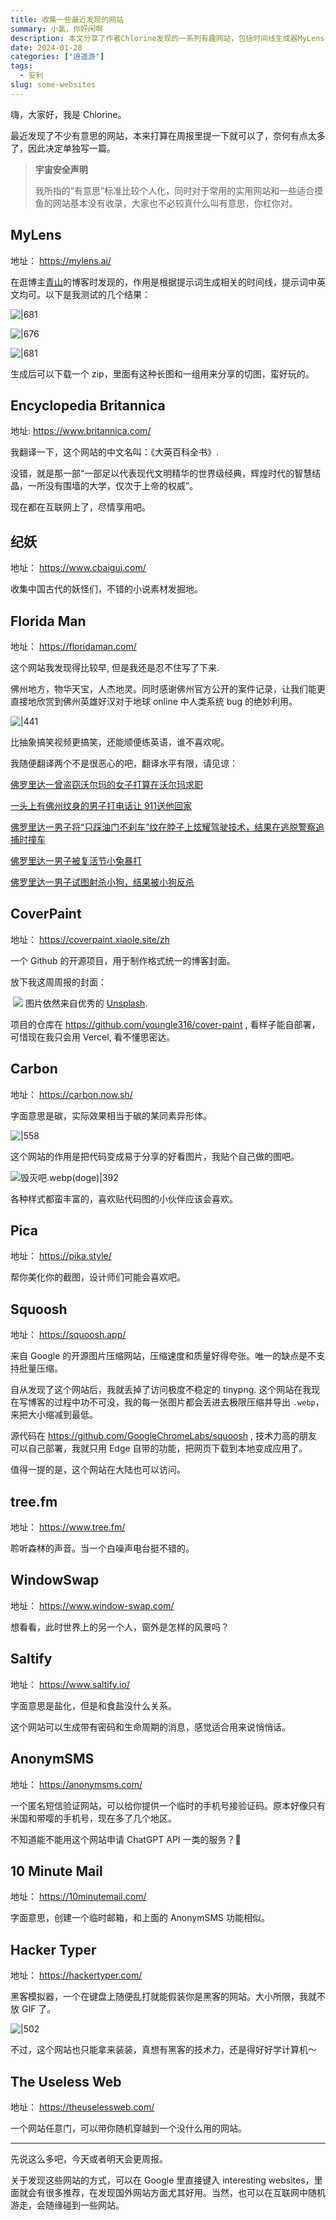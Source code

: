 ```yaml
---
title: 收集一些最近发现的网站
summary: 小氯，你好闲啊
description: 本文分享了作者Chlorine发现的一系列有趣网站，包括时间线生成器MyLens、在线百科全书Encyclopedia Britannica、中国古代妖怪资料库纪妖、佛罗里达奇闻异事集锦Florida Man、博客封面制作工具CoverPaint、代码图片生成器 Carbon、截图美化工具 Pica、Google的开源图片压缩工具Squoosh、森林声音白噪声网站tree.fm、展示全球风景的WindowSwap、加密消息生成器Saltify、临时手机号提供者AnonymSMS、临时邮箱服务10 Minute Mail、模拟黑客打字效果的Hacker Typer，以及随机跳转至有趣网站的The Useless Web。作者还提到通过搜索和随机浏览互联网可以发现更多有趣的网站。
date: 2024-01-28
categories: ["逍遥游"]
tags:
  - 安利
slug: some-websites
---
```


嗨，大家好，我是 Chlorine。

最近发现了不少有意思的网站，本来打算在周报里提一下就可以了，奈何有点太多了，因此决定单独写一篇。

> **宇宙安全声明**
>
> 我所指的“有意思”标准比较个人化，同时对于常用的实用网站和一些适合摸鱼的网站基本没有收录，大家也不必较真什么叫有意思，你杠你对。

## MyLens

地址： https://mylens.ai/

在逛博主[青山](https://yinji.org)的博客时发现的，作用是根据提示词生成相关的时间线，提示词中英文均可。以下是我测试的几个结果：

![|681](https://img.clnya.fun/IMG-20240128120000-1.webp)

![|676](https://img.clnya.fun/IMG-20240128120000-2.webp)

![|681](https://img.clnya.fun/IMG-20240128120000-3.webp)

生成后可以下载一个 zip，里面有这种长图和一组用来分享的切图，蛮好玩的。

## Encyclopedia Britannica

地址: https://www.britannica.com/

我翻译一下，这个网站的中文名叫：《大英百科全书》.

没错，就是那一部“一部足以代表现代文明精华的世界级经典，辉煌时代的智慧结晶，一所没有围墙的大学，仅次于上帝的权威”。

现在都在互联网上了，尽情享用吧。

## 纪妖

地址： https://www.cbaigui.com/

收集中国古代的妖怪们，不错的小说素材发掘地。

## Florida Man

地址： https://floridaman.com/

这个网站我发现得比较早, 但是我还是忍不住写了下来.

佛州地方，物华天宝，人杰地灵。同时感谢佛州官方公开的案件记录，让我们能更直接地欣赏到佛州英雄好汉对于地球 online 中人类系统 bug 的绝妙利用。

![|441](https://img.clnya.fun/IMG-20240128120000-4.webp)

比抽象搞笑视频更搞笑，还能顺便练英语，谁不喜欢呢。

我随便翻译两个不是很恶心的吧，翻译水平有限，请见谅：

[佛罗里达一曾盗窃沃尔玛的女子打算在沃尔玛求职](https://floridaman.com/florida-woman-stole-walmart-plans-apply-job-walmart/)

[一头上有佛州纹身的男子打电话让 911送他回家](https://floridaman.com/state-tattooed-on-head-calls-911-for-a-ride-home/)

[佛罗里达一男子将“只踩油门不刹车”纹在脖子上炫耀驾驶技术，结果在逃脱警察追捕时撞车](https://floridaman.com/florida-man-with-all-gas-no-brakes-neck-tattoo-crashes-while-fleeing-police-video/)

[佛罗里达一男子被复活节小兔暴打](https://floridaman.com/florida-man-gets-beat-up-by-the-easter-bunny/)

[佛罗里达一男子试图射杀小狗，结果被小狗反杀](https://floridaman.com/florida-man-tries-shoot-puppy-puppy-shoots-instead/)

## CoverPaint

地址： https://coverpaint.xiaole.site/zh

一个 Github 的开源项目，用于制作格式统一的博客封面。

放下我这周周报的封面：

![]() ![](https://img.clnya.fun/IMG-20240128120000-5.webp)
图片依然来自优秀的 [Unsplash](https://unsplash.com/).

项目的仓库在 https://github.com/youngle316/cover-paint , 看样子能自部署，可惜现在我只会用 Vercel, 看不懂思密达。

## Carbon

地址： https://carbon.now.sh/

字面意思是碳，实际效果相当于碳的某同素异形体。

![|558](https://img.clnya.fun/IMG-20240128120000-6.webp)

这个网站的作用是把代码变成易于分享的好看图片，我贴个自己做的图吧。

![毁灭吧.webp(doge)|392](https://img.clnya.fun/IMG-20240128120000-7.webp)

各种样式都蛮丰富的，喜欢贴代码图的小伙伴应该会喜欢。

## Pica

地址： https://pika.style/

帮你美化你的截图，设计师们可能会喜欢吧。

## Squoosh

地址： https://squoosh.app/

来自 Google 的开源图片压缩网站，压缩速度和质量好得夸张。唯一的缺点是不支持批量压缩。

自从发现了这个网站后，我就丢掉了访问极度不稳定的 tinypng. 这个网站在我现在写博客的过程中功不可没，我的每一张图片都会丢进去极限压缩并导出 `.webp`，来把大小缩减到最低。

源代码在 https://github.com/GoogleChromeLabs/squoosh , 技术力高的朋友可以自己部署，我就只用 Edge 自带的功能，把网页下载到本地变成应用了。

值得一提的是，这个网站在大陆也可以访问。

## tree.fm

地址： https://www.tree.fm/

聆听森林的声音。当一个白噪声电台挺不错的。

## WindowSwap

地址： https://www.window-swap.com/

想看看，此时世界上的另一个人，窗外是怎样的风景吗？

## Saltify

地址： https://www.saltify.io/

字面意思是盐化，但是和食盐没什么关系。

这个网站可以生成带有密码和生命周期的消息，感觉适合用来说悄悄话。

## AnonymSMS

地址： https://anonymsms.com/

一个匿名短信验证网站，可以给你提供一个临时的手机号接验证码。原本好像只有米国和带嘤的手机号，现在多了几个地区。

不知道能不能用这个网站申请 ChatGPT API 一类的服务？🤣

## 10 Minute Mail

地址： https://10minutemail.com/

字面意思，创建一个临时邮箱，和上面的 AnonymSMS 功能相似。

## Hacker Typer

地址： https://hackertyper.com/

黑客模拟器，一个在键盘上随便乱打就能假装你是黑客的网站。大小所限，我就不放 GIF 了。

![|502](https://img.clnya.fun/IMG-20240128120000-8.webp)

不过，这个网站也只能拿来装装，真想有黑客的技术力，还是得好好学计算机～

## The Useless Web

地址： https://theuselessweb.com/

一个网站任意门，可以带你随机穿越到一个没什么用的网站。

---

先说这么多吧，今天或者明天会更周报。

关于发现这些网站的方式，可以在 Google 里直接键入 interesting websites，里面就会有很多推荐，在发现国外网站方面尤其好用。当然，也可以在互联网中随机游走，会随缘碰到一些网站。
